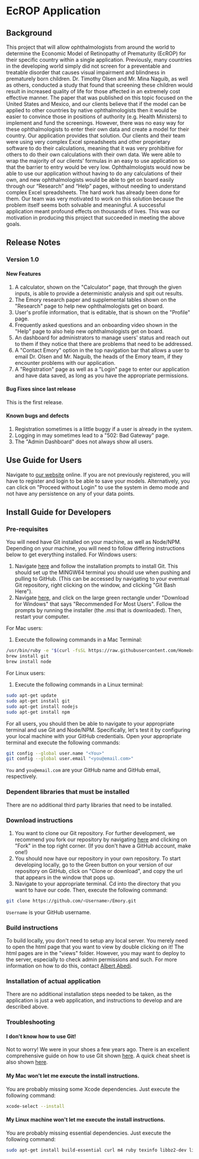 # EcROP Application

## Background
This project that will allow ophthalmologists from around the world to determine the Economic Model of Retinopathy of Prematurity (EcROP) for their specific country within a single application.
Previously, many countries in the developing world simply did not screen for a preventable and treatable disorder that causes visual impairment and blindness in prematurely born children. Dr. Timothy Olsen and Mr. Mina Naguib, as well as others, conducted a study that found that screening these children would result in increased quality of life for those affected in an extremely cost effective manner.
The paper that was published on this topic focused on the United States and Mexico, and our clients believe that if the model can be applied to other countries by native ophthalmologists then it would be easier to convince those in positions of authority (e.g. Health Ministers) to implement and fund the screenings. However, there was no easy way for these ophthalmologists to enter their own data and create a model for their country. Our application provides that solution.
Our clients and their team were using very complex Excel spreadsheets and other proprietary software to do their calculations, meaning that it was very prohibitive for others to do their own calculations with their own data. We were able to wrap the majority of our clients’ formulas in an easy to use application so that the barrier to entry would be very low. Ophthalmologists would now be able to use our application without having to do any calculations of their own, and new ophthalmologists would be able to get on board easily through our “Research” and “Help” pages, without needing to understand complex Excel spreadsheets. The hard work has already been done for them.
Our team was very motivated to work on this solution because the problem itself seems both solvable and meaningful. A successful application meant profound effects on thousands of lives. This was our motivation in producing this project that succeeded in meeting the above goals.

## Release Notes
### Version 1.0
#### New Features
1) A calculator, shown on the "Calculator" page, that through the given inputs, is able to provide a deterministic analysis and spit out results.
2) The Emory research paper and supplemental tables shown on the "Research" page to help new ophthalmologists get on board.
3) User's profile information, that is editable, that is shown on the "Profile" page.
4) Frequently asked questions and an onboarding video shown in the "Help" page to also help new ophthalmologists get on board.
5) An dashboard for administrators to manage users' status and reach out to them if they notice that there are problems that need to be addressed.
6) A "Contact Emory" option in the top navigation bar that allows a user to email Dr. Olsen and Mr. Naguib, the heads of the Emory team, if they encounter problems with our application.
7) A "Registration" page as well as a "Login" page to enter our application and have data saved, as long as you have the appropriate permissions.

#### Bug Fixes since last release
This is the first release.
#### Known bugs and defects
1) Registration sometimes is a little buggy if a user is already in the system.
2) Logging in may sometimes lead to a "502: Bad Gateway" page.
3) The "Admin Dashboard" does not always show all users.

## Use Guide for Users
Navigate to [our website](http://ecrop-env.4zgda28xd7.us-east-1.elasticbeanstalk.com/) online. If you are not previously registered, you will have to register and login to be able to save your models. Alternatively, you can click on "Proceed without Login" to use the system in demo mode and not have any persistence on any of your data points.

## Install Guide for Developers
### Pre-requisites
You will need have Git installed on your machine, as well as Node/NPM. Depending on your machine, you will need to follow differing instructions below to get everything installed.
For Windows users:
1) Navigate [here](https://git-scm.com/download/win) and follow the installation prompts to install Git. This should set up the MINGW64 terminal you should use when pushing and pulling to GitHub. (This can be accessed by navigating to your eventual Git repository, right clicking on the window, and clicking "Git Bash Here").
2) Navigate [here](https://nodejs.org/en), and click on the large green rectangle under "Download for Windows" that says "Recommended For Most Users". Follow the prompts by running the installer (the .msi that is downloaded). Then, restart your computer.

For Mac users:
1) Execute the following commands in a Mac Terminal:
```sh
/usr/bin/ruby -e "$(curl -fsSL https://raw.githubusercontent.com/Homebrew/install/master/install)"
brew install git
brew install node
```
For Linux users:
1) Execute the following commands in a Linux terminal:
```sh
sudo apt-get update
sudo apt-get install git
sudo apt-get install nodejs
sudo apt-get install npm
```

For all users, you should then be able to navigate to your appropriate terminal and use Git and Node/NPM. Specifically, let's test it by configuring your local machine with your GitHub credentials. Open your appropriate terminal and execute the following commands:
```sh
git config --global user.name "<You>"
git config --global user.email "<you@email.com>"
```

`You` and `you@email.com` are your GitHub name and GitHub email, respectively.

### Dependent libraries that must be installed
There are no additional third party libraries that need to be installed.

### Download instructions
1) You want to clone our Git repository. For further development, we recommend you fork our repository by navigating [here](https://github.com/dchudy3/Emory) and clicking on "Fork" in the top right corner. (If you don't have a GitHub account, make one!)
2) You should now have our repository in your own repository. To start developing locally, go to the Green button on your version of our repository on GitHub, click on "Clone or download", and copy the url that appears in the window that pops up.
3) Navigate to your appropriate terminal. Cd into the directory that you want to have our code. Then, execute the following command:
```sh
git clone https://github.com/<Username>/Emory.git
```
`Username` is your GitHub username.

### Build instructions
To build locally, you don't need to setup any local server. You merely need to open the html page that you want to view by double clicking on it! The html pages are in the "views" folder. However, you may want to deploy to the server, especially to check admin permissions and such. For more information on how to do this, contact [Albert Abedi](mailto:aabedi3@gatech.edu?Subject=How%20To%20Deploy%20EcROP%20Application).

### Installation of actual application
There are no additional installation steps needed to be taken, as the application is just a web application, and instructions to develop and are described above.

### Troubleshooting
#### I don't know how to use Git!
Not to worry! We were in your shoes a few years ago. There is an excellent comprehensive guide on how to use Git shown [here](https://git-scm.com/docs). A quick cheat sheet is also shown [here](https://services.github.com/on-demand/downloads/github-git-cheat-sheet.pdf).

#### My Mac won't let me execute the install instructions.
You are probably missing some Xcode dependencies. Just execute the following command:
```sh
xcode-select --install
```
#### My Linux machine won't let me execute the install instructions.
You are probably missing essential dependencies. Just execute the following command:
```sh
sudo apt-get install build-essential curl m4 ruby texinfo libbz2-dev libcurl4-openssl-dev libexpat-dev libncurses-dev zlib1g-dev
```
